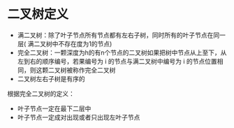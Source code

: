 # 二叉树定义

- 满二叉树：除了叶子节点所有节点都有左右子树，同时所有的叶子节点在同一层(
满二叉树中不存在度为1的节点)
- 完全二叉树：一颗深度为h的有n个节点的二叉树如果把树中节点从上至下，从左到右的顺序编号，若果编号为 i 的节点与满二叉树中编号为 i 的节点位置相同，则这颗二叉树被称作完全二叉树
- 二叉树左右子树是有序的

根据完全二叉树的定义：

- 叶子节点一定在最下二层中
- 叶子节点一定成对出现或者只出现左叶子节点